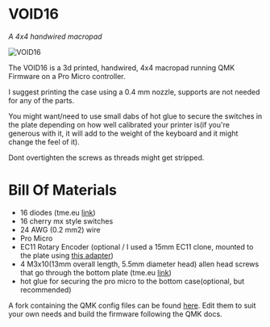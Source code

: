 # VOID16
*A 4x4 handwired macropad*

![VOID16](https://i.imgur.com/n8g2WHi.jpg)

The VOID16 is a 3d printed, handwired, 4x4 macropad running QMK Firmware on a Pro Micro controller.

I suggest printing the case using a 0.4 mm nozzle, supports are not needed for any of the parts.

You might want/need to use small dabs of hot glue to secure the switches in the plate depending on how well calibrated your printer is(if you're generous with it, it will add to the weight of the keyboard and it might change the feel of it).

Dont overtighten the screws as threads might get stripped.


# Bill Of Materials

* 16 diodes (tme.eu [link](https://www.tme.eu/ro/en/details/1n4148-dio/tht-universal-diodes/diotec-semiconductor/1n4148/))
* 16 cherry mx style switches
* 24 AWG (0.2 mm2) wire
* Pro Micro
* EC11 Rotary Encoder (optional / I used a 15mm EC11 clone, mounted to the plate using [this adapter](https://www.thingiverse.com/thing:3770166))
* 4 M3x10(13mm overall length, 5.5mm diameter head) allen head screws that go through the bottom plate (tme.eu [link](https://www.tme.eu/ro/en/details/m3x10_d912-a2/bolts/kraftberg/))
* hot glue for securing the pro micro to the bottom case(optional, but recommended)

A fork containing the QMK config files can be found [here](https://github.com/victorlucachi/qmk_firmware/tree/master/keyboards/handwired/void16). Edit them to suit your own needs and build the firmware following the QMK docs.
